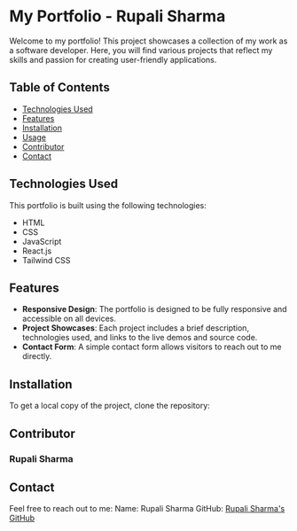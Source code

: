 # My Portfolio - Rupali Sharma

Welcome to my portfolio! This project showcases a collection of my work as a software developer. Here, you will find various projects that reflect my skills and passion for creating user-friendly applications.

## Table of Contents

- [Technologies Used](#technologies-used)
- [Features](#features)
- [Installation](#installation)
- [Usage](#usage)
- [Contributor](#contributor)
- [Contact](#contact)

## Technologies Used

This portfolio is built using the following technologies:

- HTML
- CSS
- JavaScript
- React.js
- Tailwind CSS

## Features

- **Responsive Design**: The portfolio is designed to be fully responsive and accessible on all devices.
- **Project Showcases**: Each project includes a brief description, technologies used, and links to the live demos and source code.
- **Contact Form**: A simple contact form allows visitors to reach out to me directly.

## Installation

To get a local copy of the project, clone the repository:

## Contributor

### Rupali Sharma

## Contact
Feel free to reach out to me:
Name: Rupali Sharma
GitHub: [Rupali Sharma's GitHub](https://github.com/rupali-12)
